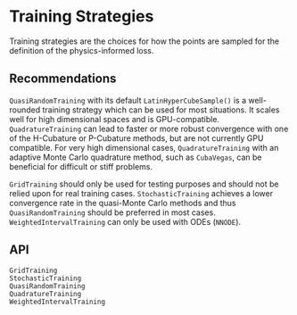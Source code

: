 # Training Strategies

Training strategies are the choices for how the points are sampled for the definition
of the physics-informed loss.

## Recommendations

`QuasiRandomTraining` with its default `LatinHyperCubeSample()` is a well-rounded training
strategy which can be used for most situations. It scales well for high dimensional
spaces and is GPU-compatible. `QuadratureTraining` can lead to faster or more robust convergence
with one of the H-Cubature or P-Cubature methods, but are not currently GPU compatible.
For very high dimensional cases, `QuadratureTraining` with an adaptive Monte Carlo quadrature
method, such as `CubaVegas`, can be beneficial for difficult or stiff problems.

`GridTraining` should only be used for testing purposes and should not be relied upon for real
training cases. `StochasticTraining` achieves a lower convergence rate in the quasi-Monte Carlo
methods and thus `QuasiRandomTraining` should be preferred in most cases. `WeightedIntervalTraining` can only be used with ODEs (`NNODE`).

## API

```@docs
GridTraining
StochasticTraining
QuasiRandomTraining
QuadratureTraining
WeightedIntervalTraining
```

